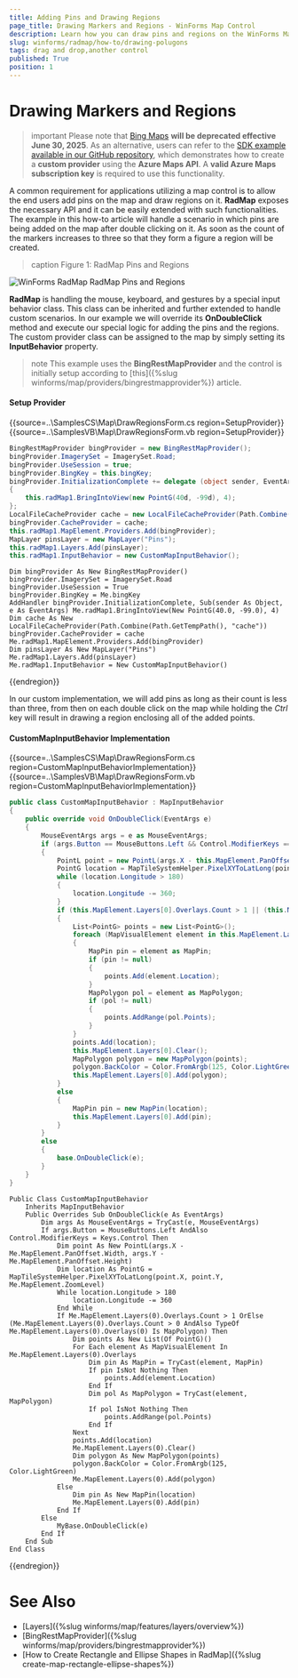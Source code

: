 ```yaml
---
title: Adding Pins and Drawing Regions
page_title: Drawing Markers and Regions - WinForms Map Control
description: Learn how you can draw pins and regions on the WinForms Map.
slug: winforms/radmap/how-to/drawing-polugons
tags: drag and drop,another control
published: True
position: 1
---
```


# Drawing Markers and Regions

>important Please note that [Bing Maps](https://www.bingmapsportal.com/) __will be deprecated effective June 30, 2025__. As an alternative, users can refer to the [SDK example available in our GitHub repository](https://github.com/telerik/winforms-sdk/tree/master/Map/Custom%20Azure%20Provider), which demonstrates how to create a __custom provider__ using the __Azure Maps API__. A __valid Azure Maps subscription key__ is required to use this functionality.

A common requirement for applications utilizing a map control is to allow the end users add pins on the map and draw regions on it. **RadMap** exposes the necessary API and it can be easily extended with such functionalities. The example in this how-to article will handle a scenario in which pins are being added on the map after double clicking on it. As soon as the count of the markers increases to three so that they form a figure a region will be created. 

>caption Figure 1: RadMap Pins and Regions 

![WinForms RadMap RadMap Pins and Regions](images/radmap-how-to-adding-pins-and-drawing-regions001.gif)

**RadMap** is handling the mouse, keyboard, and gestures by a special input behavior class. This class can be inherited and further extended to handle custom scenarios. In our example we will override its **OnDoubleClick** method and execute our special logic for adding the pins and the regions. The custom provider class can be assigned to the map by simply setting its **InputBehavior** property.

>note This example uses the **BingRestMapProvider** and the control is initially setup according to [this]({%slug winforms/map/providers/bingrestmapprovider%}) article.

#### Setup Provider

{{source=..\SamplesCS\Map\DrawRegionsForm.cs region=SetupProvider}} 
{{source=..\SamplesVB\Map\DrawRegionsForm.vb region=SetupProvider}}
````C#
BingRestMapProvider bingProvider = new BingRestMapProvider();
bingProvider.ImagerySet = ImagerySet.Road;
bingProvider.UseSession = true;
bingProvider.BingKey = this.bingKey;
bingProvider.InitializationComplete += delegate (object sender, EventArgs e)
{
    this.radMap1.BringIntoView(new PointG(40d, -99d), 4);
};
LocalFileCacheProvider cache = new LocalFileCacheProvider(Path.Combine(Path.GetTempPath(), "cache"));
bingProvider.CacheProvider = cache;
this.radMap1.MapElement.Providers.Add(bingProvider);
MapLayer pinsLayer = new MapLayer("Pins");
this.radMap1.Layers.Add(pinsLayer);
this.radMap1.InputBehavior = new CustomMapInputBehavior();

````
````VB.NET
Dim bingProvider As New BingRestMapProvider()
bingProvider.ImagerySet = ImagerySet.Road
bingProvider.UseSession = True
bingProvider.BingKey = Me.bingKey
AddHandler bingProvider.InitializationComplete, Sub(sender As Object, e As EventArgs) Me.radMap1.BringIntoView(New PointG(40.0, -99.0), 4)
Dim cache As New LocalFileCacheProvider(Path.Combine(Path.GetTempPath(), "cache"))
bingProvider.CacheProvider = cache
Me.radMap1.MapElement.Providers.Add(bingProvider)
Dim pinsLayer As New MapLayer("Pins")
Me.radMap1.Layers.Add(pinsLayer)
Me.radMap1.InputBehavior = New CustomMapInputBehavior()

````



{{endregion}}

In our custom implementation, we will add pins as long as their count is less than three, from then on each double click on the map while holding the *Ctrl* key will result in drawing a region enclosing all of the added points. 

#### CustomMapInputBehavior Implementation

{{source=..\SamplesCS\Map\DrawRegionsForm.cs region=CustomMapInputBehaviorImplementation}} 
{{source=..\SamplesVB\Map\DrawRegionsForm.vb region=CustomMapInputBehaviorImplementation}}
````C#
public class CustomMapInputBehavior : MapInputBehavior
{
    public override void OnDoubleClick(EventArgs e)
    {
        MouseEventArgs args = e as MouseEventArgs;
        if (args.Button == MouseButtons.Left && Control.ModifierKeys == Keys.Control)
        {
            PointL point = new PointL(args.X - this.MapElement.PanOffset.Width, args.Y - this.MapElement.PanOffset.Height);
            PointG location = MapTileSystemHelper.PixelXYToLatLong(point.X, point.Y, this.MapElement.ZoomLevel);
            while (location.Longitude > 180)
            {
                location.Longitude -= 360;
            }
            if (this.MapElement.Layers[0].Overlays.Count > 1 || (this.MapElement.Layers[0].Overlays.Count > 0 && this.MapElement.Layers[0].Overlays[0] is MapPolygon))
            {
                List<PointG> points = new List<PointG>();
                foreach (MapVisualElement element in this.MapElement.Layers[0].Overlays)
                {
                    MapPin pin = element as MapPin;
                    if (pin != null)
                    {
                        points.Add(element.Location);
                    }
                    MapPolygon pol = element as MapPolygon;
                    if (pol != null)
                    {
                        points.AddRange(pol.Points);
                    }
                }
                points.Add(location);
                this.MapElement.Layers[0].Clear();
                MapPolygon polygon = new MapPolygon(points);
                polygon.BackColor = Color.FromArgb(125, Color.LightGreen);
                this.MapElement.Layers[0].Add(polygon);
            }
            else
            {
                MapPin pin = new MapPin(location);
                this.MapElement.Layers[0].Add(pin);
            }
        }
        else
        {
            base.OnDoubleClick(e);
        }
    }
}

````
````VB.NET
Public Class CustomMapInputBehavior
    Inherits MapInputBehavior
    Public Overrides Sub OnDoubleClick(e As EventArgs)
        Dim args As MouseEventArgs = TryCast(e, MouseEventArgs)
        If args.Button = MouseButtons.Left AndAlso Control.ModifierKeys = Keys.Control Then
            Dim point As New PointL(args.X - Me.MapElement.PanOffset.Width, args.Y - Me.MapElement.PanOffset.Height)
            Dim location As PointG = MapTileSystemHelper.PixelXYToLatLong(point.X, point.Y, Me.MapElement.ZoomLevel)
            While location.Longitude > 180
                location.Longitude -= 360
            End While
            If Me.MapElement.Layers(0).Overlays.Count > 1 OrElse (Me.MapElement.Layers(0).Overlays.Count > 0 AndAlso TypeOf Me.MapElement.Layers(0).Overlays(0) Is MapPolygon) Then
                Dim points As New List(Of PointG)()
                For Each element As MapVisualElement In Me.MapElement.Layers(0).Overlays
                    Dim pin As MapPin = TryCast(element, MapPin)
                    If pin IsNot Nothing Then
                        points.Add(element.Location)
                    End If
                    Dim pol As MapPolygon = TryCast(element, MapPolygon)
                    If pol IsNot Nothing Then
                        points.AddRange(pol.Points)
                    End If
                Next
                points.Add(location)
                Me.MapElement.Layers(0).Clear()
                Dim polygon As New MapPolygon(points)
                polygon.BackColor = Color.FromArgb(125, Color.LightGreen)
                Me.MapElement.Layers(0).Add(polygon)
            Else
                Dim pin As New MapPin(location)
                Me.MapElement.Layers(0).Add(pin)
            End If
        Else
            MyBase.OnDoubleClick(e)
        End If
    End Sub
End Class

````



{{endregion}}

# See Also

* [Layers]({%slug winforms/map/features/layers/overview%})
* [BingRestMapProvider]({%slug winforms/map/providers/bingrestmapprovider%})
* [How to Create Rectangle and Ellipse Shapes in RadMap]({%slug create-map-rectangle-ellipse-shapes%})
